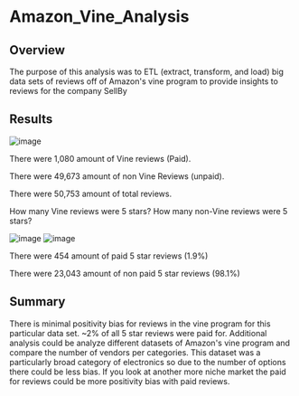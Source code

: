 # Amazon_Vine_Analysis

## Overview 

The purpose of this analysis was to ETL (extract, transform, and load) big data sets of reviews off of Amazon's vine program to provide insights to reviews for the company SellBy

## Results

![image](https://user-images.githubusercontent.com/107078763/192163648-92b815e5-96e0-49c1-82df-904448e7f24c.png)

There were 1,080 amount of Vine reviews (Paid).

There were 49,673 amount of non Vine Reviews (unpaid).

There were 50,753 amount of total reviews. 

How many Vine reviews were 5 stars? How many non-Vine reviews were 5 stars?


![image](https://user-images.githubusercontent.com/107078763/192163720-17823260-8bd4-4971-bdef-6c079bbcaf53.png)
![image](https://user-images.githubusercontent.com/107078763/192163781-7b22d592-1b54-4ebe-9aa4-7fa2a918ed98.png)


There were 454 amount of paid 5 star reviews (1.9%)

There were 23,043  amount of non paid 5 star reviews (98.1%)


## Summary


There is minimal positivity bias for reviews in the vine program for this particular data set. ~2% of all 5 star reviews were paid for.  Additional analysis could be analyze different datasets of Amazon's vine program and compare the number of vendors per categories.  This dataset was a particularly broad category of electronics so due to the number of options there could be less bias. If you look at another more niche market the paid for reviews could be more positivity bias with paid reviews.
